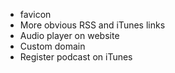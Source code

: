 ---
---

* favicon
* More obvious RSS and iTunes links
* Audio player on website
* Custom domain
* Register podcast on iTunes